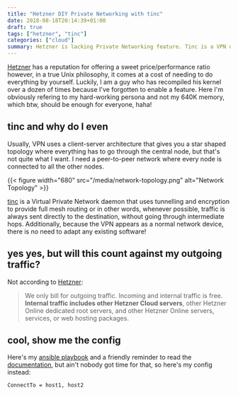 ```yaml
---
title: "Hetzner DIY Private Networking with tinc"
date: 2018-08-18T20:14:39+01:00
draft: true
tags: ["hetzner", "tinc"]
categories: ["cloud"]
summary: Hetzner is lacking Private Networking feature. Tinc is a VPN daemon that offers full mesh routing. Roman is a guy that has recompiled Kernel over a dozen times because he forgot to enable a feature. Ingredients for great success!
---
```


[Hetzner](https://www.hetzner.com/) has a reputation for offering a sweet price/performance ratio however, in a true Unix philosophy, it comes at a cost of needing to do everything by yourself. Luckily, I am a guy who has recompiled his kernel over a dozen of times because I've forgotten to enable a feature. Here I'm obviously refering to my hard-working persona and not my 640K memory, which btw, should be enough for everyone, haha!

## tinc and why do I even

Usually, VPN uses a client-server architecture that gives you a star shaped topology where everything has to go through the central node, but that's not quite what I want. I need a peer-to-peer network where every node is connected to all the other nodes.

{{< figure width="680" src="/media/network-topology.png" alt="Network Topology" >}}

[tinc](http://tinc-vpn.org/) is a Virtual Private Network daemon that uses tunnelling and encryption to provide full mesh routing or in other words, whenever possible, traffic is always sent directly to the destination, without going through intermediate hops. Additionally, because the VPN appears as a normal network device, there is no need to adapt any existing software!

## yes yes, but will this count against my outgoing traffic?

Not according to [Hetzner](https://wiki.hetzner.de/index.php/CloudServer/en):

> We only bill for outgoing traffic. Incoming and internal traffic is free. **Internal traffic includes other Hetzner Cloud servers**, other Hetzner Online dedicated root servers, and other Hetzner Online servers, services, or web hosting packages.

## cool, show me the config

Here's my [ansible playbook](https://github.com/romantomjak/ansible-roles/playbooks/tinc.yml) and a friendly reminder to read the [documentation](http://tinc-vpn.org/documentation), but ain't nobody got time for that, so here's my config instead:

```sh
ConnectTo = host1, host2
```
